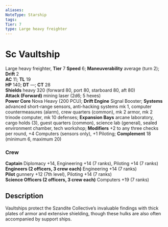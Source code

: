 ```yaml
---
aliases: 
NoteType: Starship
tags: 
Tier: 7
type: Large heavy freighter
---
```


# Sc Vaultship

Large heavy freighter, **Tier** 7 
**Speed** 6; **Maneuverability** average (turn 2); **Drift** 2  
**AC** 11; **TL** 19  
**HP** 140; **DT** —; **CT** 28  
**Shields** heavy 320 (forward 80, port 80, starboard 80, aft 80)  
**Attack (Forward)** mining laser (2d6; 5 hexes)  
**Power Core** Nova Heavy (200 PCU); **Drift Engine** Signal Booster; **Systems** advanced short-range sensors, anti-hacking systems mk 1, computer countermeasures (alarm), crew quarters (common), mk 2 armor, mk 2 trinode computer, mk 10 defenses; **Expansion Bays** arcane laboratory, cargo holds (3), guest quarters (common), science lab (general), sealed environment chamber, tech workshop; **Modifiers** +2 to any three checks per round, +4 Computers (sensors only), +1 Piloting; **Complement** 18 (minimum 6, maximum 20)

### Crew

**Captain** Diplomacy +14, Engineering +14 (7 ranks), Piloting +14 (7 ranks)  
**Engineers (2 officers, 3 crew each)** Engineering +14 (7 ranks)  
**Pilot** gunnery +12 (7th level), Piloting +14 (7 ranks)  
**Science Officers (2 officers, 3 crew each)** Computers +19 (7 ranks)

## Description

Vaultships protect the Szandite Collective’s invaluable findings with thick plates of armor and extensive shielding, though these hulks are also often accompanied by support ships.